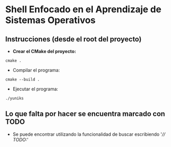 # Shell Enfocado en el Aprendizaje de Sistemas Operativos

## Instrucciones (desde el root del proyecto)

- **Crear el CMake del proyecto:**
```
cmake .
```

- Compilar el programa:

```
cmake --build .
```

- Ejecutar el programa:

```
./yuniks
```

## Lo que falta por hacer se encuentra marcado con TODO
- Se puede encontrar utilizando la funcionalidad de buscar escribiendo '*// TODO:*'

